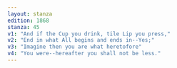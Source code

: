 ```yaml
---
layout: stanza
edition: 1868
stanza: 45
v1: "And if the Cup you drink, tile Lip you press,"
v2: "End in what All begins and ends in--Yes;"
v3: "Imagine then you are what heretofore"
v4: "You were--hereafter you shall not be less."
---
```


